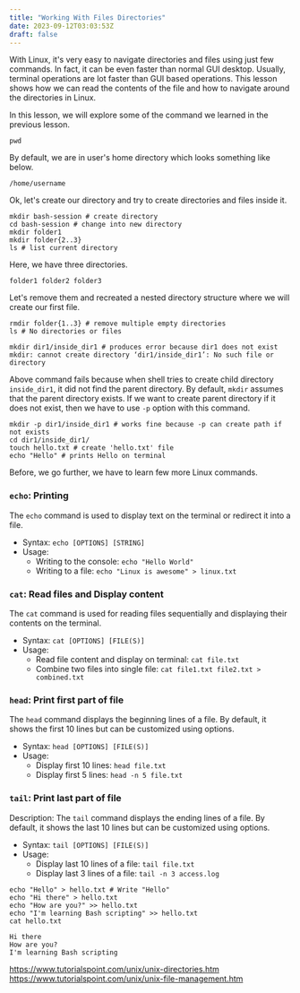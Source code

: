 ```yaml
---
title: "Working With Files Directories"
date: 2023-09-12T03:03:53Z
draft: false
---
```


With Linux, it's very easy to navigate directories and files using just few commands. In fact, it can be even faster than normal GUI desktop. Usually, terminal operations are lot faster than GUI based operations. This lesson shows how we can read the contents of the file and how to navigate around the directories in Linux.

<!--more-->

In this lesson, we will explore some of the command we learned in the previous lesson.

```bash{ lineNos=false }
pwd
```

By default, we are in user's home directory which looks something like below.

```console{ lineNos=false }
/home/username
```

Ok, let's create our directory and try to create directories and files inside it.

```bash{ lineNos=false }
mkdir bash-session # create directory
cd bash-session # change into new directory
mkdir folder1
mkdir folder{2..3}
ls # list current directory
```

Here, we have three directories.

```console{ lineNos=false }
folder1 folder2 folder3
```

Let's remove them and recreated a nested directory structure where we will create our first file.

```bash{ lineNos=false }
rmdir folder{1..3} # remove multiple empty directories
ls # No directories or files
```

```shell{ lineNos=false }
mkdir dir1/inside_dir1 # produces error because dir1 does not exist
mkdir: cannot create directory ‘dir1/inside_dir1’: No such file or directory
```

Above command fails because when shell tries to create child directory `inside_dir1`, it did not find the parent directory. By default, `mkdir` assumes that the parent directory exists. If we want to create parent directory if it does not exist, then we have to use `-p` option with this command.

```bash{ lineNos=false }
mkdir -p dir1/inside_dir1 # works fine because -p can create path if not exists
cd dir1/inside_dir1/
touch hello.txt # create 'hello.txt' file
echo "Hello" # prints Hello on terminal
```

Before, we go further, we have to learn few more Linux commands.

### `echo`: Printing
The `echo` command is used to display text on the terminal or redirect it into a file.
- Syntax: `echo [OPTIONS] [STRING]`
- Usage: 
    - Writing to the console: `echo "Hello World"`
    - Writing to a file: `echo "Linux is awesome" > linux.txt`

### `cat`: Read files and Display content
The `cat` command is used for reading files sequentially and displaying their contents on the terminal.
- Syntax: `cat [OPTIONS] [FILE(S)]`
- Usage:
    - Read file content and display on terminal: `cat file.txt`
    - Combine two files into single file: `cat file1.txt file2.txt > combined.txt`

### `head`: Print first part of file
The `head` command displays the beginning lines of a file. By default, it shows the first 10 lines but can be customized using options.
- Syntax: `head [OPTIONS] [FILE(S)]`
- Usage:
    - Display first 10 lines: `head file.txt`
    - Display first 5 lines: `head -n 5 file.txt`

### `tail`: Print last part of file
Description: The `tail` command displays the ending lines of a file. By default, it shows the last 10 lines but can be customized using options.
- Syntax: `tail [OPTIONS] [FILE(S)]`
- Usage:
    - Display last 10 lines of a file: `tail file.txt`
    - Display last 3 lines of a file: `tail -n 3 access.log`


```bash{ lineNos=false }
echo "Hello" > hello.txt # Write "Hello"
echo "Hi there" > hello.txt
echo "How are you?" >> hello.txt
echo "I'm learning Bash scripting" >> hello.txt
cat hello.txt
```

```console{ lineNos=false }
Hi there
How are you?
I'm learning Bash scripting
```

https://www.tutorialspoint.com/unix/unix-directories.htm
https://www.tutorialspoint.com/unix/unix-file-management.htm